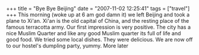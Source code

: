 +++
title = "Bye Bye Beijing"
date = "2007-11-02 12:25:41"
tags = ["travel"]
+++
This morning (woke up at 6 am god damn it) we left Beijing and took a plane to
Xi'an. Xi'an is the old capital of China, and the resting place of the famous
terracotta army. Our first impression is very positive. The city has a nice
Muslim Quarter and like any good Muslim quarter its full of life and good
food. We tried some local dishes. They were delicious. We are now off to our
hostel's dumpling party, yummy. More later

